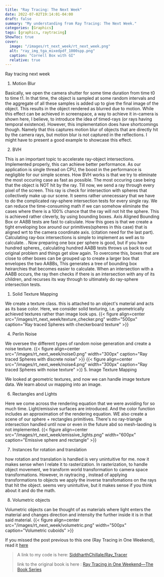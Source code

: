 ```yaml
---
title: "Ray Tracing: The Next Week"
date: 2022-07-02T19:14:01-04:00
draft: false
summary: "My understanding from Ray Tracing: The Next Week."
categories: [Graphics]
tags: [graphics, raytracing]
ShowToc: true
cover:
  image: "/images/rt_next_week/rt_next_week.png"
  alt: "ray_img_tga_mixedpdf_1000spp.png"
  caption: "Cornell Box with GI"
  relative: true
---
```


Ray tracing next week 

1. Motion Blur

 Basically, we open the camera shutter for some time duration from time t0 to time t1. In that time, the object is sampled at some random intervals and the aggregate of all these samples is added up to give the final image of the object. This results in the object rendered as blurred due to motion. While this effect can be achieved in screenspace, a way to achieve it in-camera is shown here, I believe, to introduce the idea of timed-rays (or rays having temporal existence). However, this implementation does have shortcomings though. Namely that this captures motion blur of objects that are directly hit by the camera rays, but motion blur is not captured in the reflections. I might have to present a good example to showcase this effect. 

2. BVH

This is an important topic to accelerate ray-object intersections. Implemented properly, this can achieve better performance. As our application is single thread on CPU, the boost in the performance is negligible for our simple scenes. 
How BVH works is that we try to eliminate the most occuring case as fast as possible. The most occuring case being that the object is NOT hit by the ray. Till now, we send a ray through every pixel of the screen. This ray is check for intersection with spheres that collectively make up our scene. It seems rather unnecessary that we have to do the complicated ray-sphere intersection tests for every single ray. We can reduce the time-consuming math if we can somehow eliminate the cases where there is a 100% chance that the ray will not hit the sphere. This is achieved rather cleverly, by using bounding boxes. Axis Aligned Bounding Box or AABB tests are fast to calculate. How this goes is that we create a tight enveloping box around our primitives(spheres in this case) that is aligned wrt to the camera coordinate axis. (citation need for the last part). Calculating ray-box intersections is simple to implement as well as to calculate. <insert math here>. 
Now preparing one box per sphere is good, but if you have hundred spheres,, calculating hundred AABB tests throws us back to out original problem and things get slow again. To overcome this, boxes that are close to other boxes can be grouped up to create a larger box that envelopes the two AABBs, This generates a tree of bounding box heirarchies that becomes easier to calculate. When an intersection with a AABB occurs, the ray then checks if there is an intersection with any of its children, and recurses its way through to ultimately do ray-sphere intersection tests. 



1. Solid Texture Mapping

We create a texture class. this is attached to an object's material and acts as its base color. Here, we consider solid texturing, i.e. geometrically achieved textures rather than image look ups. 
{{< figure align=center src="/images/rt_next_week/texture_checker.png" width="500px" caption="Ray traced Spheres with checkerboard texture" >}}


4. Perlin Noise

We oversee the different types of random noise generation and create a noise texture.
{{< figure align=center src="/images/rt_next_week/noise0.png" width="300px" caption="Ray traced Spheres with discrete noise" >}}
{{< figure align=center src="/images/rt_next_week/noise4.png" width="300px" caption="Ray traced Spheres with noise texture" >}}
5. Image Texture Mapping

We looked at geometric textures, and now we can handle image texture data. We learn about uv mapping into an image. 

6. Rectangles and Lights

Here we come across the rendering equation that we were avoiding for so much time. Light/emissive surfaces are introduced. And the color function includes an approximation of the rendering equation. WE also create a scene of our sphere + rectangles primitives. There's no ray-triangle intersection handled until now or even in the future abd so mesh-laoding is not implemented. 
{{< figure align=center src="/images/rt_next_week/emissive_lights.png" width="600px" caption="Emissive sphere and rectangle" >}}

7. Instances for rotation and translation

how rotation and translation is handled is very unintuitive for me. now it makes sense when I relate it to rasterization. In rasterization, to handle object movement, we transform world transformation to camera space transformations. However, in raytracing , instead of applying transformations to objects we apply the inverse transfomations on the rays that hit the object. seems very unintuitive, but it makes sense if you think about it and do the math.

8. Volumetric objects

Volumetric objects can be thought of as materials where light enters the material and changes direction and intensity the further inside it is in that said material. 
{{< figure align=center src="/images/rt_next_week/volumetric.png" width="500px" caption="Volumetric cuboids" >}}

<!-- To understand more of the math used, go read my post on [Ray Tracing: The Rest of your life](../rt_rest_of_life). -->
If you missed the post previous to this one (Ray Tracing in One Weekend), read it [here](/projects/rt_one_weekend/rt_one_weekend)
> A link to my code is here: [SiddharthChillale/Ray_Tracer](https://github.com/SiddharthChillale/Ray_Tracer)
>
> link to the original book is here : [Ray Tracing in One Weekend—The Book Series](https://raytracing.github.io/)



